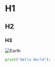 # H1
## H2
### H3

![Earth](https://lh3.googleusercontent.com/blogger_img_proxy/AEn0k_vyakumQGGa30dRheyiQDqkLQn6oA1qpPxz1xBzmKUtUCx2fVCtFxsI8Xg0eA5CdgwiJawAj4tn-Vqs0b_u9mRWYaFetw7wIskXnxyz4rRUEVIbvRwA7Hnp0aL5PM8kZECVVYIIpKFb6n5qrw6e_DKhK_zUsK2qS6BPQG4wjcBvKZHRdi2WSAMPnFj4-10ZR20KCcXv3Q=s0-d)

```python
print("Hello World");
```
